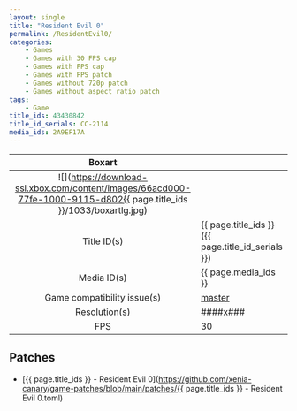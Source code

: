 ```yaml
---
layout: single
title: "Resident Evil 0"
permalink: /ResidentEvil0/
categories:
    - Games
    - Games with 30 FPS cap
    - Games with FPS cap
    - Games with FPS patch
    - Games without 720p patch
    - Games without aspect ratio patch
tags:
    - Game
title_ids: 43430842
title_id_serials: CC-2114
media_ids: 2A9EF17A
---
```


| Boxart                      |                                                                                        |
| :----:                      | :-                                                                                     |
| ![](https://download-ssl.xbox.com/content/images/66acd000-77fe-1000-9115-d802{{ page.title_ids }}/1033/boxartlg.jpg) |
| Title ID(s)                 | {{ page.title_ids }} ({{ page.title_id_serials }})                                     |
| Media ID(s)                 | {{ page.media_ids }}                                                                   |
| Game compatibility issue(s) | [master](https://github.com/xenia-project/game-compatibility/issues/1133)              |
| Resolution(s)               | ####x###                                                                               |
| FPS                         | 30                                                                                     |

## Patches
* [{{ page.title_ids }} - Resident Evil 0](https://github.com/xenia-canary/game-patches/blob/main/patches/{{ page.title_ids }} - Resident Evil 0.toml)

<!--This page was generated by a script. You can remove this comment once the page is verified to be free of mistakes.-->
